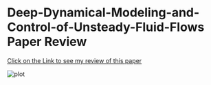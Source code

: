 # Deep-Dynamical-Modeling-and-Control-of-Unsteady-Fluid-Flows Paper Review
[Click on the Link to see my review of this paper](https://kaltura.uconn.edu/media/Deep+Dynamical+Modeling+and+Control+of+Unsteady+Fluid+Flows/1_aue9a2x3)

![plot](vortex.gif)
